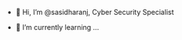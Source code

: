 - 👋 Hi, I’m @sasidharanj, Cyber Security Specialist

- 🌱 I’m currently learning ...


<!---
sasidharanj/sasidharanj is a ✨ special ✨ repository because its `README.md` (this file) appears on your GitHub profile.
You can click the Preview link to take a look at your changes.
--->
